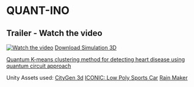 # QUANT-INO

## Trailer - Watch the video
[![Watch the video](https://img.youtube.com/vi/Q6rhuSUnB9Q/maxresdefault.jpg)](https://www.youtube.com/watch?v=Q6rhuSUnB9Q)
[Download Simulation 3D](https://www.dropbox.com/scl/fi/xunaqy7874sly7zq8k4sv/Build-Simulazione.zip?rlkey=p1wo1el3pxbhhr2amjvjkc2v5&st=3mjlmbad&dl=0)


[Quantum K-means clustering method for detecting heart disease using quantum circuit approach](https://doi.org/10.1007/s00500-022-07200-x)

Unity Assets used:
[CityGen 3d](https://assetstore.unity.com/auth/login?redirect_to=%2Fpackages%2Ftools%2Fterrain%2Fcitygen3d-162468)
[ICONIC: Low Poly Sports Car](https://assetstore.unity.com/packages/3d/vehicles/land/iconic-low-poly-sports-car-free-vol-02-281765)
[Rain Maker](https://assetstore.unity.com/packages/vfx/particles/environment/rain-maker-2d-and-3d-rain-particle-system-for-unity-34938)
